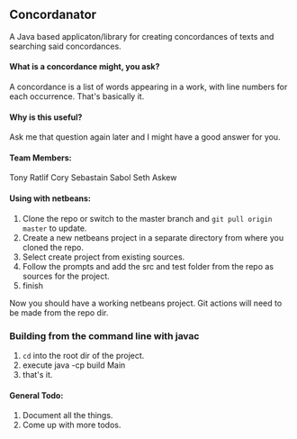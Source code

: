 ## Concordanator
A Java based applicaton/library for creating concordances of texts and searching said concordances.

#### What is a concordance might, you ask?
A concordance is a list of words appearing in a work, with line numbers for each occurrence. That's basically it.

#### Why is this useful?
Ask me that question again later and I might have a good answer for you.

#### Team Members:
Tony Ratlif
Cory Sebastain Sabol
Seth Askew

#### Using with netbeans:
1. Clone the repo or switch to the master branch and `git pull origin master` to update.
2. Create a new netbeans project in a separate directory from where you cloned the repo.
3. Select create project from existing sources.
4. Follow the prompts and add the src and test folder from the repo as sources for the project.
5. finish

Now you should have a working netbeans project. Git actions will need to be made from the repo dir.

### Building from the command line with javac
1. `cd` into the root dir of the project.
2. execute java -cp build Main
3. that's it.


#### General Todo:
1. Document all the things.
2. Come up with more todos.
